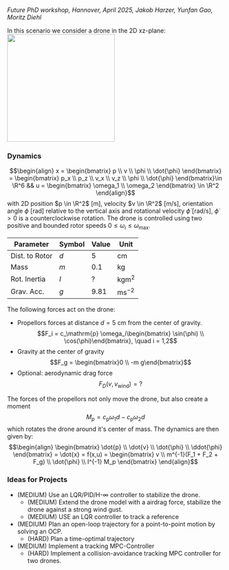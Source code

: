 *Future PhD workshop, Hannover, April 2025, Jakob Harzer, Yunfan Gao, Moritz Diehl*

In this scenario we consider a drone in the 2D xz-plane:
<img src="2DroneImage.png" width="250"/>
### Dynamics
$$\begin{align}
x = \begin{bmatrix}
p \\ v \\ \phi \\ \dot{\phi}
\end{bmatrix} = \begin{bmatrix}
p_x \\ p_z \\ v_x \\ v_z \\ \phi \\ \dot{\phi}
\end{bmatrix}\in \R^6 && u = \begin{bmatrix}
\omega_1 \\ \omega_2
\end{bmatrix} \in \R^2
\end{align}$$
with 2D position $p \in \R^2$ \[$\mathrm{m}$\], velocity $v \in \R^2$ \[$\mathrm{m/s}$\], orientation angle $\phi$ \[$\mathrm{rad}$\] relative to the vertical axis and rotational velocity $\dot{\phi}$ \[$\mathrm{rad/s}$\], $\dot{\phi} >0$ is a counterclockwise rotation. The drone is controlled using two positive and bounded rotor speeds $0 \leq \omega_i \leq \omega_\mathrm{max}$.

| Parameter      | Symbol | Value | Unit                      |
| -------------- | ------ | ----- | ------------------------- |
| Dist. to Rotor | $d$    | 5     | $\mathrm{cm}$             |
| Mass           | $m$    | 0.1   | $\mathrm{kg}$             |
| Rot. Inertia   | $I$    | ?     | $\mathrm{kg}\mathrm{m}^2$ |
| Grav. Acc.     | $g$    | 9.81  | $\mathrm{ms^{-2}}$        |
The following forces act on the drone:
- Propellors forces  at distance $d = \SI{5}{\mathrm{cm}}$ from the center of gravity.$$F_i = c_\mathrm{p} \omega_i\begin{bmatrix}  \sin(\phi) \\ \cos(\phi)\end{bmatrix}, \quad i = 1,2$$
- Gravity at the center of gravity$$F_g = \begin{bmatrix}0 \\ -m g\end{bmatrix}$$
- Optional: aerodynamic drag force $$F_D(v, v_\mathrm{wind}) = ?$$

The forces of the propellors not only move the drone, but also create a moment $$M_p = c_\mathrm{p} \omega_1 d - c_\mathrm{p} \omega_2 d$$which rotates the drone around it's center of mass. The dynamics are then given by:
$$\begin{align}
\begin{bmatrix}
\dot{p} \\ \dot{v} \\ \dot{\phi} \\ \ddot{\phi}
\end{bmatrix} = \dot{x} = f(x,u) =  \begin{bmatrix}
v \\ m^{-1}(F_1 + F_2 + F_g) \\ \dot{\phi} \\ I^{-1} M_p
\end{bmatrix}
\end{align}$$
### Ideas for Projects
- (MEDIUM) Use an LQR/PID/H-$\infty$ controller to stabilize the drone.
	- (MEDIUM) Extend the drone model with a airdrag force, stabilize the drone against a strong wind gust.
	- (MEDIUM) USE an LQR controller to track a reference
- (MEDIUM) Plan an open-loop trajectory for a point-to-point motion by solving an OCP.
	- (HARD) Plan a time-optimal trajectory
- (MEDIUM) Implement a tracking MPC-Controller
	 - (HARD) Implement a collision-avoidance tracking MPC controller for two drones.